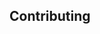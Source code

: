 ## Contributing

[fork]: https://github.com/ORG/REPO/fork
[pr]: https://github.com/ORG/REPO/compare

